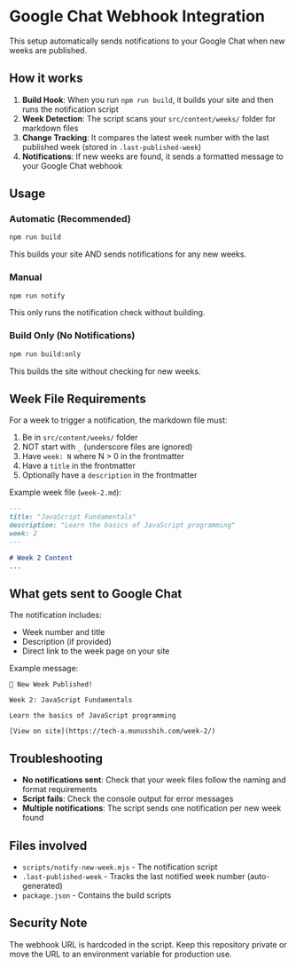 # Google Chat Webhook Integration

This setup automatically sends notifications to your Google Chat when new weeks are published.

## How it works

1. **Build Hook**: When you run `npm run build`, it builds your site and then runs the notification script
2. **Week Detection**: The script scans your `src/content/weeks/` folder for markdown files
3. **Change Tracking**: It compares the latest week number with the last published week (stored in `.last-published-week`)
4. **Notifications**: If new weeks are found, it sends a formatted message to your Google Chat webhook

## Usage

### Automatic (Recommended)
```bash
npm run build
```
This builds your site AND sends notifications for any new weeks.

### Manual
```bash
npm run notify
```
This only runs the notification check without building.

### Build Only (No Notifications)
```bash
npm run build:only
```
This builds the site without checking for new weeks.

## Week File Requirements

For a week to trigger a notification, the markdown file must:

1. Be in `src/content/weeks/` folder
2. NOT start with `_` (underscore files are ignored)
3. Have `week: N` where N > 0 in the frontmatter
4. Have a `title` in the frontmatter
5. Optionally have a `description` in the frontmatter

Example week file (`week-2.md`):
```markdown
---
title: "JavaScript Fundamentals"
description: "Learn the basics of JavaScript programming"
week: 2
---

# Week 2 Content
...
```

## What gets sent to Google Chat

The notification includes:
- Week number and title
- Description (if provided)
- Direct link to the week page on your site

Example message:
```
🎉 New Week Published!

Week 2: JavaScript Fundamentals

Learn the basics of JavaScript programming

[View on site](https://tech-a.munusshih.com/week-2/)
```

## Troubleshooting

- **No notifications sent**: Check that your week files follow the naming and format requirements
- **Script fails**: Check the console output for error messages
- **Multiple notifications**: The script sends one notification per new week found

## Files involved

- `scripts/notify-new-week.mjs` - The notification script
- `.last-published-week` - Tracks the last notified week number (auto-generated)
- `package.json` - Contains the build scripts

## Security Note

The webhook URL is hardcoded in the script. Keep this repository private or move the URL to an environment variable for production use.
